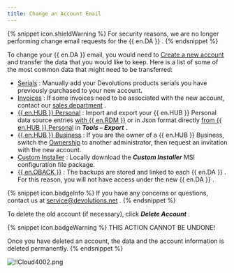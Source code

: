 ```yaml
---
title: Change an Account Email
---
```

{% snippet icon.shieldWarning %} 
For security reasons, we are no longer performing change email requests for the {{ en.DA }} . 
{% endsnippet %}
 
To change your {{ en.DA }} email, you would need to [Create a new account](/cloud/devolutions-account/create-devolutions-account/) and transfer the data that you would like to keep. Here is a list of some of the most common data that might need to be transferred:  

* [Serials](/cloud/portal/serials/) : Manually add your Devolutions products serials you have previously purchased to your new account. 
* [Invoices](/cloud/portal/invoices/) : If some invoices need to be associated with the new account, contact our [sales department](mailto:sales@devolutions.net) . 
* [{{ en.HUB }} Personal](/cloud/hub-personal/) : Import and export your {{ en.HUB }} Personal data source entries [with {{ en.RDM }}](/kb/remote-desktop-manager/how-to-articles/export-import-entries/) or in Json format directly [from {{ en.HUB }} Personal](/kb/password-hub/how-to-articles/import-export-data-hub-personal/) in ***Tools – Export*** . 
* [{{ en.HUB }} Business](/cloud/hub-business/) : If you are the owner of a {{ en.HUB }} Business, switch the [Ownership](/hub/web-interface/hub-overview/administration/management/users/hub-ownership/) to another administrator, then request an invitation with the new account. 
* [Custom Installer](/cloud/rdm-online-services/custom-installer/) : Locally download the ***Custom Installer*** MSI configuration file package. 
* [{{ en.OBACK }}](/cloud/rdm-online-services/online-backup/) : The backups are stored and linked to each {{ en.DA }} . For this reason, you will not have access under the new {{ en.DA }} .

{% snippet icon.badgeInfo %} 
If you have any concerns or questions, contact us at [service@devolutions.net](mailto:service@devolutions.net) . 
{% endsnippet %}  
 
To delete the old account (if necessary), click ***Delete Account*** . 

{% snippet icon.badgeWarning %} 
THIS ACTION CANNOT BE UNDONE!  

Once you have deleted an account, the data and the account information is deleted permanently. 
{% endsnippet %}  
 
![!!Cloud4002.png](/img/en/cloud/Cloud4002.png) 

